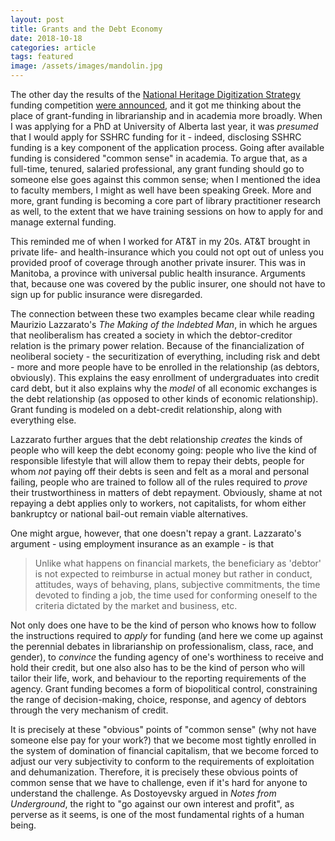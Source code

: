 ```yaml
---
layout: post
title: Grants and the Debt Economy
date: 2018-10-18
categories: article
tags: featured
image: /assets/images/mandolin.jpg
---
```


The other day the results of the [National Heritage Digitization
Strategy](https://nhds.ca/) funding competition [were
announced](https://nhds.ca/2018/10/16/national-heritage-digitization-strategy-21-projects-approved-for-funding-across-canada/),
and it got me thinking about the place of grant-funding in librarianship
and in academia more broadly. When I was applying for a PhD at
University of Alberta last year, it was *presumed* that I would apply
for SSHRC funding for it - indeed, disclosing SSHRC funding is a key
component of the application process. Going after available funding is
considered "common sense" in academia. To argue that, as a full-time,
tenured, salaried professional, any grant funding should go to someone
else goes against this common sense; when I mentioned the idea to
faculty members, I might as well have been speaking Greek. More and
more, grant funding is becoming a core part of library practitioner
research as well, to the extent that we have training sessions on how to
apply for and manage external funding.

This reminded me of when I worked for AT&T in my 20s. AT&T brought in
private life- and health-insurance which you could not opt out of unless
you provided proof of coverage through another private insurer. This was
in Manitoba, a province with universal public health insurance.
Arguments that, because one was covered by the public insurer, one
should not have to sign up for public insurance were disregarded.

The connection between these two examples became clear while reading
Maurizio Lazzarato's *The Making of the Indebted Man*, in which he
argues that neoliberalism has created a society in which the
debtor-creditor relation is the primary power relation. Because of the
financialization of neoliberal society - the securitization of
everything, including risk and debt - more and more people have to be
enrolled in the relationship (as debtors, obviously). This explains the
easy enrollment of undergraduates into credit card debt, but it also
explains why the *model* of all economic exchanges is the debt
relationship
(as opposed to other kinds of economic relationship). Grant funding is
modeled on a debt-credit relationship, along with everything else.

Lazzarato further argues that the debt relationship *creates* the kinds
of people who will keep the debt economy going: people who live the kind
of responsible lifestyle that will allow them to repay their debts,
people for whom *not* paying off their debts is seen and felt as a moral
and personal failing, people who are trained to follow all of the rules
required to *prove* their trustworthiness in matters of debt repayment.
Obviously, shame at not repaying a debt applies only to workers, not
capitalists, for whom either bankruptcy or national bail-out remain
viable alternatives.

One might argue, however, that one doesn't repay a grant. Lazzarato's
argument - using employment insurance as an example - is that 

>Unlike what happens on financial markets, the beneficiary as 'debtor' is not expected to reimburse in actual money but rather in conduct, attitudes, ways of behaving, plans, subjective commitments, the time devoted to finding a job, the time used for conforming oneself to the criteria dictated by the market and business, etc.

Not only does one have to be the kind of person who knows how to follow
the instructions required to *apply* for funding (and here we come up
against the perennial debates in librarianship on professionalism,
class,
race, and gender), to *convince* the funding agency of one's worthiness
to receive and hold their credit, but one also also has to be the kind
of person who will tailor their life, work, and behaviour to the
reporting requirements of the agency. Grant funding becomes a form of
biopolitical control, constraining the range of decision-making, choice,
response, and agency of debtors through the very mechanism of credit.

It is precisely at these "obvious" points of "common sense" (why not
have someone else pay for your work?) that we become most tightly
enrolled in the system of domination of financial capitalism, that we
become forced to adjust our very subjectivity to conform to the
requirements of exploitation and dehumanization. Therefore, it is
precisely these obvious points of common sense that we have to
challenge, even if it's hard for anyone to understand the challenge. As
Dostoyevsky argued in *Notes from Underground*, the right to "go against
our own interest and profit", as perverse as it seems, is one of the most fundamental rights of a
human being.
